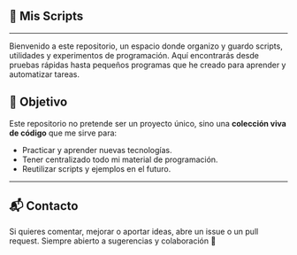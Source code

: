 ## 📂 Mis Scripts


---
Bienvenido a este repositorio, un espacio donde organizo y guardo scripts, utilidades y experimentos de programación.
Aquí encontrarás desde pruebas rápidas hasta pequeños programas que he creado para aprender y automatizar tareas.

## 📌 Objetivo

Este repositorio no pretende ser un proyecto único, sino una **colección viva de código** que me sirve para:

- Practicar y aprender nuevas tecnologías.  
- Tener centralizado todo mi material de programación.  
- Reutilizar scripts y ejemplos en el futuro.  

---

## 📬 Contacto

Si quieres comentar, mejorar o aportar ideas, abre un issue o un pull request.
Siempre abierto a sugerencias y colaboración 🤝
